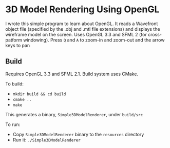 # 3D Model Rendering Using OpenGL

I wrote this simple program to learn about OpenGL. It reads a Wavefront object file (specified by the .obj and .mtl file extensions) and displays the wireframe model on the screen.
Uses OpenGL 3.3 and SFML 2 (for cross-patform windowing).
Press `Q` and `A` to zoom-in and zoom-out and the arrow keys to pan

## Build
Requires OpenGL 3.3 and SFML 2.1. Build system uses CMake.

To build:

- `mkdir build && cd build`
- `cmake ..`
- `make`

This generates a binary, `Simple3DModelRenderer`, under `build/src`

To run:
- Copy `Simple3DModelRenderer` binary to the `resources` directory
- Run it: `./Simple3DModelRenderer`

